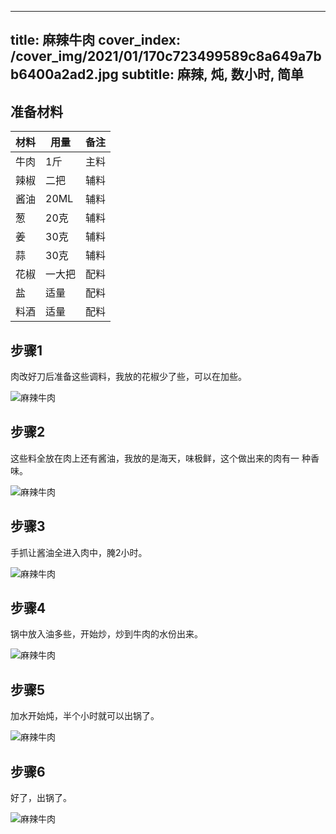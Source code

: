
---
title: 麻辣牛肉
cover_index: /cover_img/2021/01/170c723499589c8a649a7bb6400a2ad2.jpg
subtitle: 麻辣, 炖, 数小时, 简单
---

## 准备材料

| 材料     | 用量 | 备注|
| ------- | ----- | --- |
| 牛肉 | 1斤| 主料 |
| 辣椒 | 二把| 辅料 |
| 酱油 | 20ML| 辅料 |
| 葱 | 20克| 辅料 |
| 姜 | 30克| 辅料 |
| 蒜 | 30克| 辅料 |
| 花椒 | 一大把| 配料 |
| 盐 | 适量| 配料 |
| 料酒 | 适量| 配料 |

## 步骤1

肉改好刀后准备这些调料，我放的花椒少了些，可以在加些。

![麻辣牛肉](https://i8.meishichina.com/attachment/recipe/201010/201010072114024.jpg?x-oss-process=style/p320) 

## 步骤2

这些料全放在肉上还有酱油，我放的是海天，味极鲜，这个做出来的肉有一 种香味。

![麻辣牛肉](https://i8.meishichina.com/attachment/recipe/201010/201010121317081.jpg?x-oss-process=style/p320) 

## 步骤3

手抓让酱油全进入肉中，腌2小时。

![麻辣牛肉](https://i8.meishichina.com/attachment/recipe/201010/201010121331102.jpg?x-oss-process=style/p320) 

## 步骤4

锅中放入油多些，开始炒，炒到牛肉的水份出来。

![麻辣牛肉](https://i8.meishichina.com/attachment/recipe/201010/201010121340451.jpg?x-oss-process=style/p320) 

## 步骤5

加水开始炖，半个小时就可以出锅了。

![麻辣牛肉](https://i8.meishichina.com/attachment/recipe/201010/201010121346503.jpg?x-oss-process=style/p320) 

## 步骤6

好了，出锅了。

![麻辣牛肉](https://i8.meishichina.com/attachment/recipe/201010/201010121352416.jpg?x-oss-process=style/p320) 

